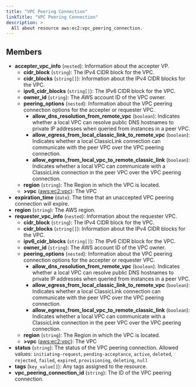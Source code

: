 ```yaml
---
title: "VPC Peering Connection"
linkTitle: "VPC Peering Connection"
description: >
  All about resource aws:ec2:vpc_peering_connection.
---
```



## Members
* **accepter_vpc_info**
(`nested`):
Information about the accepter VP.
    * **cidr_block**
(`string`):
The IPv4 CIDR block for the VPC.
    * **cidr_blocks**
(`string[]`):
Information about the IPv4 CIDR blocks for the VPC.
    * **ipv6_cidr_blocks**
(`string[]`):
The IPv6 CIDR block for the VPC.
    * **owner_id**
(`string`):
The AWS account ID of the VPC owner.
    * **peering_options**
(`nested`):
Information about the VPC peering connection options for the accepter or requester VPC.
        * **allow_dns_resolution_from_remote_vpc**
(`boolean`):
Indicates whether a local VPC can resolve public DNS hostnames to private IP addresses when queried from instances in a peer VPC.
        * **allow_egress_from_local_classic_link_to_remote_vpc**
(`boolean`):
Indicates whether a local ClassicLink connection can communicate with the peer VPC over the VPC peering connection.
        * **allow_egress_from_local_vpc_to_remote_classic_link**
(`boolean`):
Indicates whether a local VPC can communicate with a ClassicLink connection in the peer VPC over the VPC peering connection.
    * **region**
(`string`):
The Region in which the VPC is located.
    * **&gt;vpc**
([aws:ec2:vpc](../../aws/ec2/vpc)):
The VPC
* **expiration_time**
(`date`):
The time that an unaccepted VPC peering connection will expire.
* **region**
(`string`):
The AWS region.
* **requester_vpc_info**
(`nested`):
Information about the requester VPC.
    * **cidr_block**
(`string`):
The IPv4 CIDR block for the VPC.
    * **cidr_blocks**
(`string[]`):
Information about the IPv4 CIDR blocks for the VPC.
    * **ipv6_cidr_blocks**
(`string[]`):
The IPv6 CIDR block for the VPC.
    * **owner_id**
(`string`):
The AWS account ID of the VPC owner.
    * **peering_options**
(`nested`):
Information about the VPC peering connection options for the accepter or requester VPC.
        * **allow_dns_resolution_from_remote_vpc**
(`boolean`):
Indicates whether a local VPC can resolve public DNS hostnames to private IP addresses when queried from instances in a peer VPC.
        * **allow_egress_from_local_classic_link_to_remote_vpc**
(`boolean`):
Indicates whether a local ClassicLink connection can communicate with the peer VPC over the VPC peering connection.
        * **allow_egress_from_local_vpc_to_remote_classic_link**
(`boolean`):
Indicates whether a local VPC can communicate with a ClassicLink connection in the peer VPC over the VPC peering connection.
    * **region**
(`string`):
The Region in which the VPC is located.
    * **&gt;vpc**
([aws:ec2:vpc](../../aws/ec2/vpc)):
The VPC
* **status**
(`string`):
The status of the VPC peering connection.
Allowed values: `initiating-request`, `pending-acceptance`, `active`, `deleted`, `rejected`, `failed`, `expired`, `provisioning`, `deleting`, `null`
* **tags**
(`key_value[]`):
Any tags assigned to the resource.
* **vpc_peering_connection_id**
(`string`):
The ID of the VPC peering connection.
